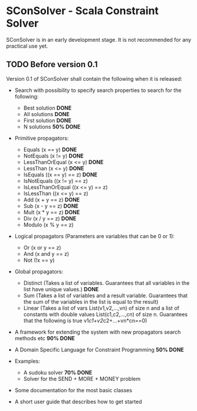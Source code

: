 
SConSolver - Scala Constraint Solver
====================================

SConSolver is in an early development stage. It is not recommended for any practical use yet.

TODO Before version 0.1
-----------------------

Version 0.1 of SConSolver shall contain the following when it is released:

* Search with possibility to specify search properties to search for the following:
  * Best solution **DONE**
  * All solutions **DONE**
  * First solution **DONE**
  * N solutions **50% DONE**

* Primitive propagators:
  * Equals (x == y) **DONE**
  * NotEquals (x != y) **DONE**
  * LessThanOrEqual (x <= y) **DONE**
  * LessThan (x <= y) **DONE**
  * IsEquals ((x == y) == z) **DONE**
  * IsNotEquals ((x != y) == z)
  * IsLessThanOrEqual ((x <= y) == z)
  * IsLessThan ((x <= y) == z)
  * Add (x + y == z) **DONE**
  * Sub (x - y == z) **DONE**
  * Mult (x * y == z) **DONE**
  * Div (x / y == z) **DONE**
  * Modulo (x % y == z)

* Logical propagators (Parameters are variables that can be 0 or 1):
  * Or (x or y == z)
  * And (x and y == z)
  * Not (!x == y)


* Global propagators:
  * Distinct (Takes a list of variables. Guarantees that all variables in the list have unique values.) **DONE**
  * Sum (Takes a list of variables and a result variable. Guarantees that the sum of the variables in the list is equal to the result)
  * Linear (Takes a list of vars List(v1,v2,...,vn) of size n and a list of constants with double values List(c1,c2,...,cn) of size n. Guarantees that the following is true v1*c1+v2*c2+...+vn*cn==0)


* A framework for extending the system with new propagators search methods etc **90% DONE**

* A Domain Specific Language for Constraint Programming **50% DONE**

* Examples:
  * A sudoku solver **70% DONE**
  * Solver for the SEND + MORE + MONEY problem

* Some documentation for the most basic classes

* A short user guide that describes how to get started